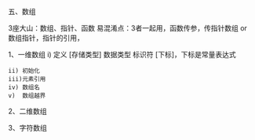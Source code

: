 五、数组

3座大山：数组、指针、函数
易混淆点：3者一起用，函数传参，传指针数组 or 数组指针，指针的引用，

1、一维数组
    i)  定义
        [存储类型] 数据类型 标识符 [下标]，下标是常量表达式
        
    ii) 初始化
    iii)元素引用
    iv) 数组名
    v)  数组越界


2、二维数组



3、字符数组
